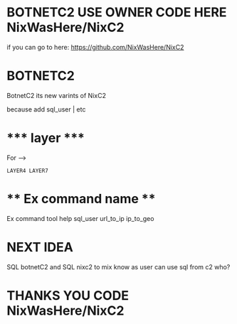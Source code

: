 # BOTNETC2 USE OWNER CODE HERE NixWasHere/NixC2

if you can go to here:
https://github.com/NixWasHere/NixC2

# BOTNETC2

BotnetC2 its new varints of NixC2

because add sql_user | etc

# *** layer ***
For --> 
```
LAYER4 LAYER7
```

# ** Ex command name **
Ex command tool
help sql_user url_to_ip ip_to_geo

# NEXT IDEA
SQL botnetC2 and SQL nixc2 to mix 
        know as user can use sql from c2 who?

# THANKS YOU CODE NixWasHere/NixC2 #
